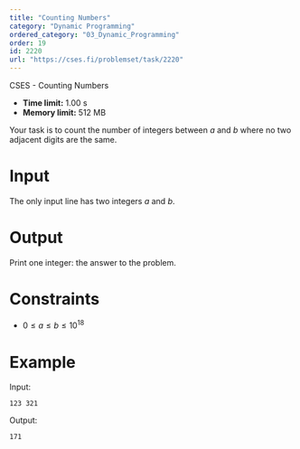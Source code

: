 ```yaml
---
title: "Counting Numbers"
category: "Dynamic Programming"
ordered_category: "03_Dynamic_Programming"
order: 19
id: 2220
url: "https://cses.fi/problemset/task/2220"
---
```


CSES - Counting Numbers

  * **Time limit:** 1.00 s
  * **Memory limit:** 512 MB

Your task is to count the number of integers between $a$ and $b$ where no two
adjacent digits are the same.

# Input

The only input line has two integers $a$ and $b$.

# Output

Print one integer: the answer to the problem.

# Constraints

  * $0 \le a \le b \le 10^{18}$

# Example

Input:

    
    
    123 321
    

Output:

    
    
    171
    


